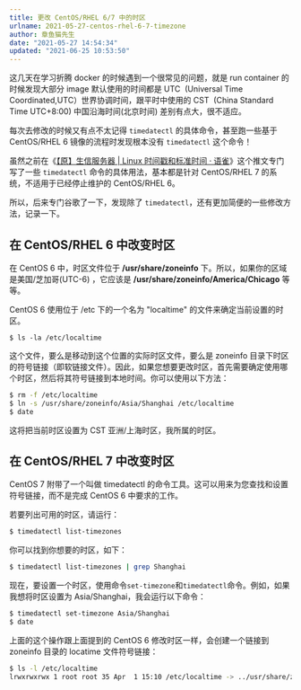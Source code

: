 ```yaml
---
title: 更改 CentOS/RHEL 6/7 中的时区
urlname: 2021-05-27-centos-rhel-6-7-timezone
author: 章鱼猫先生
date: "2021-05-27 14:54:34"
updated: "2021-06-25 10:53:50"
---
```


这几天在学习折腾 docker 的时候遇到一个很常见的问题，就是 run container 的时候发现大部分 image 默认使用的时间都是 UTC  (Universal Time Coordinated,UTC）世界协调时间，跟平时中使用的 CST  (China Standard Time UTC+8:00) 中国沿海时间(北京时间) 差别有点大，很不适应。

每次去修改的时候又有点不太记得 `timedatectl` 的具体命令，甚至跑一些基于 CentOS/RHEL 6 镜像的流程时发现根本没有 `timedatectl` 这个命令！

虽然之前在《[【原】生信服务器 | Linux 时间戳和标准时间 · 语雀](https://www.yuque.com/bioitee/mp/linux-timestamp-date)》这个推文专门写了一些 `timedatectl` 命令的具体用法，基本都是针对 CentOS/RHEL 7 的系统，不适用于已经停止维护的 CentOS/RHEL 6。

所以，后来专门谷歌了一下，发现除了 `timedatectl`，还有更加简便的一些修改方法，记录一下。

## 在 CentOS/RHEL 6 中改变时区

在 CentOS 6 中，时区文件位于 **/usr/share/zoneinfo** 下。所以，如果你的区域是美国/芝加哥(UTC-6) ，它应该是 **/usr/share/zoneinfo/America/Chicago** 等等。

CentOS 6 使用位于 /etc 下的一个名为 "localtime" 的文件来确定当前设置的时区。

    $ ls -la /etc/localtime

这个文件，要么是移动到这个位置的实际时区文件，要么是 zoneinfo 目录下时区的符号链接（即软链接文件）。因此，如果您想要更改时区，首先需要确定使用哪个时区，然后将其符号链接到本地时间。你可以使用以下方法：

```bash
$ rm -f /etc/localtime
$ ln -s /usr/share/zoneinfo/Asia/Shanghai /etc/localtime
$ date
```

这将把当前时区设置为 CST 亚洲/上海时区，我所属的时区。

## 在 CentOS/RHEL 7 中改变时区

CentOS 7 附带了一个叫做 timedatectl 的命令工具。这可以用来为您查找和设置符号链接，而不是完成 CentOS 6 中要求的工作。

若要列出可用的时区，请运行：

```bash
$ timedatectl list-timezones
```

你可以找到你想要的时区，如下：

```bash
$ timedatectl list-timezones | grep Shanghai
```

现在，要设置一个时区，使用命令`set-timezone`和`timedatectl`命令。例如，如果我想将时区设置为 Asia/Shanghai，我会运行以下命令：

```bash
$ timedatectl set-timezone Asia/Shanghai
$ date
```

上面的这个操作跟上面提到的 CentOS 6 修改时区一样，会创建一个链接到 zoneinfo 目录的 locatime 文件符号链接：

```bash
$ ls -l /etc/localtime
lrwxrwxrwx 1 root root 35 Apr  1 15:10 /etc/localtime -> ../usr/share/zoneinfo/Asia/Shanghai
```
